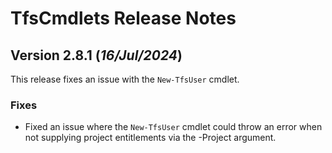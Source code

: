 # TfsCmdlets Release Notes

## Version 2.8.1 (_16/Jul/2024_)

This release fixes an issue with the `New-TfsUser` cmdlet.

### Fixes

- Fixed an issue where the `New-TfsUser` cmdlet could throw an error when not supplying project entitlements via the -Project argument.
